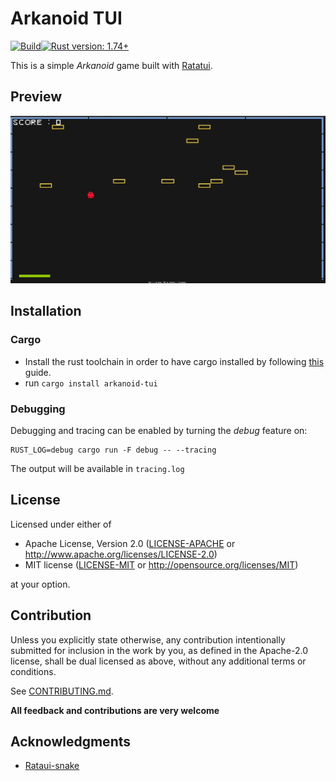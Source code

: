 # Arkanoid TUI

[![Build](https://github.com/keepsimple1/mdns-sd/actions/workflows/build.yml/badge.svg)](https://github.com/JustPretender/arkanoid-tui/actions)[![Rust version: 1.74+](https://img.shields.io/badge/rust%20version-1.74-orange)](https://blog.rust-lang.org/2023/11/16/Rust-1.74.0.html)

This is a simple _Arkanoid_ game built with [Ratatui](https://ratatui.rs/).

## Preview

![Preview](./static/game.jpg)

## Installation

### Cargo

* Install the rust toolchain in order to have cargo installed by following
  [this](https://www.rust-lang.org/tools/install) guide.
* run `cargo install arkanoid-tui`

### Debugging

Debugging and tracing can be enabled by turning the *debug* feature on:
```
RUST_LOG=debug cargo run -F debug -- --tracing
```
The output will be available in `tracing.log`

## License

Licensed under either of

* Apache License, Version 2.0
  ([LICENSE-APACHE](LICENSE-APACHE) or http://www.apache.org/licenses/LICENSE-2.0)
* MIT license
  ([LICENSE-MIT](LICENSE-MIT) or http://opensource.org/licenses/MIT)

at your option.

## Contribution

Unless you explicitly state otherwise, any contribution intentionally submitted
for inclusion in the work by you, as defined in the Apache-2.0 license, shall be
dual licensed as above, without any additional terms or conditions.

See [CONTRIBUTING.md](CONTRIBUTING.md).

**All feedback and contributions are very welcome**

## Acknowledgments

* [Rataui-snake](https://github.com/kriskw1999/ratatui-snake)
